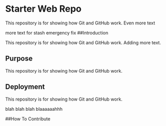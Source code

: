 # Starter Web Repo

This repository is for showing how Git and GitHub work.  Even more text

more text for stash
emergency fix
##Introduction

This repository is for showing how Git and GitHub work. Adding more text.

## Purpose
This repository is for showing how Git and GitHub work.

## Deployment
This repository is for showing how Git and GitHub work.

blah blah blah blaaaaaahhh

##How To Contribute
